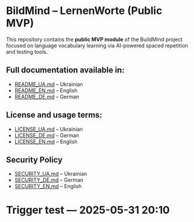 # BildMind – LernenWorte (Public MVP)

This repository contains the **public MVP module** of the BuildMind project  
focused on language vocabulary learning via AI-powered spaced repetition and testing tools.

## Full documentation available in:
- [README_UA.md](docs/README_UA.md) – Ukrainian
- [README_EN.md](docs/README_EN.md) – English
- [README_DE.md](docs/README_DE.md) – German

## License and usage terms:
- [LICENSE_UA.md](docs/LICENSE_UA.md) – Ukrainian
- [LICENSE_DE.md](docs/LICENSE_DE.md) – German
- [LICENSE_EN.md](docs/LICENSE_EN.md) – English

## Security Policy
- [SECURITY_UA.md](docs/SECURITY_UA.md) – Ukrainian
- [SECURITY_DE.md](docs/SECURITY_DE.md) – German
- [SECURITY_EN.md](docs/SECURITY_EN.md) – English

# Trigger test — 2025-05-31 20:10